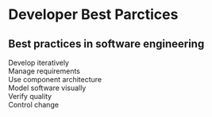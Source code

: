 # Developer Best Parctices

## Best practices in software engineering
Develop iteratively  
Manage requirements  
Use component architecture  
Model software visually  
Verify quality  
Control change  